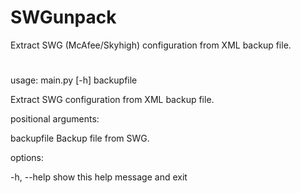 # SWGunpack
Extract SWG (McAfee/Skyhigh) configuration from XML backup file.

#
usage: main.py [-h] backupfile

Extract SWG configuration from XML backup file.

positional arguments:

  backupfile  Backup file from SWG.

options:

  -h, --help  show this help message and exit

